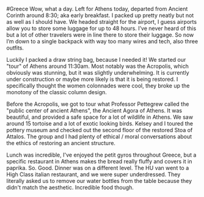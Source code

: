 #Greece
Wow, what a day. Left for Athens today, departed from Ancient Corinth around 8:30; aka early breakfast. I packed up pretty neatly but not as well as I should have. We headed straight for the airport, I guess airports allow you to store some luggage for up to 48 hours. I’ve never heard of this but a lot of other travelers were in line there to store their luggage. So now I’m down to a single backpack with way too many wires and tech, also three outfits. 

Luckily I packed a draw string bag, because I needed it! We started our "tour" of Athens around 11:30am. Most notably was the Acropolis, which obviously was stunning, but it was slightly underwhelming. It is currently under construction or maybe more likely is that it is being restored. I specifically thought the women colonnades were cool, they broke up the monotony of the classic column design. 

Before the Acropolis, we got to tour what Professor Pettegrew called the "public center of ancient Athens", the Ancient Agora of Athens. It was beautiful, and provided a safe space for a lot of wildlife in Athens. We saw around 15 tortoise and a lot of exotic looking birds. Kelsey and I toured the pottery museum and checked out the second floor of the restored Stoa of Attalos. The group and I had plenty of ethical / moral  conversations about the ethics of restoring an ancient structure. 

Lunch was incredible, I've enjoyed the petit gyros throughout Greece, but a specific restaurant in Athens makes the bread really fluffy and covers it in paprika. So. Good. Dinner was on a different level. The HU van went to a High Class italian restaurant, and we were super underdressed. They literally asked us to remove our water bottles from the table because they didn't match the aesthetic. Incredible food though.   